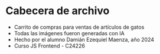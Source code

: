 # Cabecera de archivo

- Carrito de compras para ventas de artículos de gatos
- Todas las imágenes fueron generadas con IA
- Hecho por el alumno Damián Ezequiel Maenza, año 2024
- Curso JS Frontend - C24226
